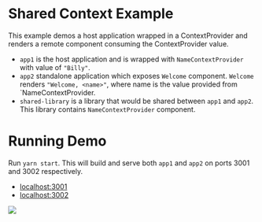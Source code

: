 # Shared Context Example

This example demos a host application wrapped in a ContextProvider and renders a remote component consuming the ContextProvider value.

- `app1` is the host application and is wrapped with `NameContextProvider` with value of `"Billy"`.
- `app2` standalone application which exposes `Welcome` component. `Welcome` renders `"Welcome, <name>"`, where name is the value provided from `NameContextProvider.
- `shared-library` is a library that would be shared between `app1` and `app2`. This library contains `NameContextProvider` component.

# Running Demo

Run `yarn start`. This will build and serve both `app1` and `app2` on ports 3001 and 3002 respectively.

- [localhost:3001](http://localhost:3001/)
- [localhost:3002](http://localhost:3002/)
<img src="https://ssl.google-analytics.com/collect?v=1&t=event&ec=email&ea=open&t=event&tid=UA-120967034-1&z=1589682154&cid=ae045149-9d17-0367-bbb0-11c41d92b411&dt=ModuleFederationExamples&dp=/email/SharedContext">
